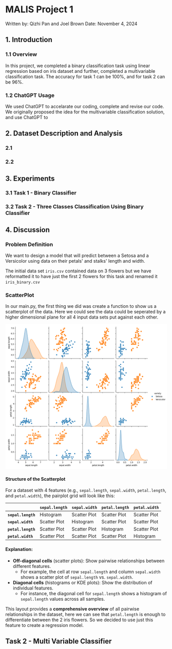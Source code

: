 # MALIS Project 1

Written by: Qizhi Pan and Joel Brown
Date: November 4, 2024
## 1. Introduction
### 1.1 Overview
In this project, we completed a binary classification task using linear regression based on iris dataset and further, completed a multivariable classification task. The accuracy for task 1 can be 100%, and for task 2 can be 96%. 
### 1.2 ChatGPT Usage
We used ChatGPT to accelarate our coding, complete and revise our code. We originally proposed the idea for the multivariable classification solution, and use ChatGPT to 
## 2. Dataset Description and Analysis
### 2.1
### 2.2
## 3. Experiments
### 3.1 Task 1 - Binary Classifier  
### 3.2 Task 2 - Three Classes Classification Using Binary Classifier  
## 4. Discussion
###  Problem Definition 
We want to design a model that will predict between a Setosa and a Versicolor using data on their petals' and stalks' length and width. 

The initial data set `iris.csv` contained data on 3 flowers but we have reformatted it to have just the first 2 flowers for this task and renamed it `iris_binary.csv`

### ScatterPlot

In our main.py, the first thing we did was create a function to show us a scatterplot of the data. Here we could see the data could be seperated by a higher dimensional plane for all 4 input data sets put against each other.

![Pairplot](/plots/binary/pairplot.png)

#### Structure of the Scatterplot

For a dataset with 4 features (e.g., `sepal.length`, `sepal.width`, `petal.length`, and `petal.width`), the pairplot grid will look like this:

|                   | `sepal.length` | `sepal.width`  | `petal.length`  | `petal.width`  |
|-------------------|----------------|----------------|-----------------|----------------|
| **`sepal.length`** | Histogram      | Scatter Plot   | Scatter Plot    | Scatter Plot   |
| **`sepal.width`**  | Scatter Plot   | Histogram      | Scatter Plot    | Scatter Plot   |
| **`petal.length`** | Scatter Plot   | Scatter Plot   | Histogram       | Scatter Plot   |
| **`petal.width`**  | Scatter Plot   | Scatter Plot   | Scatter Plot    | Histogram      |

#### Explanation:
- **Off-diagonal cells** (scatter plots): Show pairwise relationships between different features.  
  - For example, the cell at row `sepal.length` and column `sepal.width` shows a scatter plot of `sepal.length` vs. `sepal.width`.
- **Diagonal cells** (histograms or KDE plots): Show the distribution of individual features.
  - For instance, the diagonal cell for `sepal.length` shows a histogram of `sepal.length` values across all samples.

This layout provides a **comprehensive overview** of all pairwise relationships in the dataset, here we can see that `petal.length` is enough to differentiate between the 2 iris flowers. So we decided to use just this feature to create a regression model.



## Task 2 - Multi Variable Classifier 

